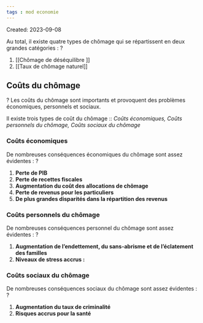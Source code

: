 ```yaml
---
tags : mod economie
---
```

Created: 2023-09-08


Au total, il existe quatre types de chômage qui se répartissent en deux grandes catégories :
?
1. [[Chômage de déséquilibre ]] 
2. [[Taux de chômage naturel]]

## Coûts du chômage
?
Les coûts du chômage sont importants et provoquent des problèmes économiques, personnels et sociaux.

Il existe trois types de coût du chômage ::  *Coûts économiques, Coûts personnels du chômage, Coûts sociaux du chômage*

### Coûts économiques
De nombreuses conséquences économiques du chômage sont assez évidentes :
?
1. **Perte de PIB**
2. **Perte de recettes fiscales**
3. **Augmentation du coût des allocations de chômage**
4. **Perte de revenus pour les particuliers**
5. **De plus grandes disparités dans la répartition des revenus**

### Coûts personnels du chômage
De nombreuses conséquences personnel du chômage sont assez évidentes :
?
1. **Augmentation de l’endettement, du sans-abrisme et de l’éclatement des familles**
2. **Niveaux de stress accrus :**

### Coûts sociaux du chômage
De nombreuses conséquences sociaux du chômage sont assez évidentes :
?
1. **Augmentation du taux de criminalité**
2. **Risques accrus pour la santé**
